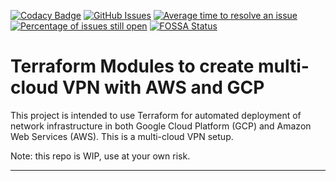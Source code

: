 [![Codacy Badge](https://api.codacy.com/project/badge/Grade/4b6ede56298049ec87e5c0556304aec9)](https://app.codacy.com/app/oleggorj/tf-modules-crossclouds-vpc?utm_source=github.com&utm_medium=referral&utm_content=OlegGorj/tf-modules-crossclouds-vpc&utm_campaign=badger)
[![GitHub Issues](https://img.shields.io/github/issues/OlegGorJ/tf-modules-crossclouds-vpc.svg)](https://github.com/OlegGorJ/tf-modules-crossclouds-vpc/issues)
[![Average time to resolve an issue](http://isitmaintained.com/badge/resolution/OlegGorJ/tf-modules-crossclouds-vpc.svg)](http://isitmaintained.com/project/OlegGorJ/tf-modules-crossclouds-vpc "Average time to resolve an issue")
[![Percentage of issues still open](http://isitmaintained.com/badge/open/OlegGorJ/tf-modules-crossclouds-vpc.svg)](http://isitmaintained.com/project/OlegGorJ/tf-modules-crossclouds-vpc "Percentage of issues still open")
[![FOSSA Status](https://app.fossa.io/api/projects/git%2Bgithub.com%2FOlegGorj%2Ftf-modules-crossclouds-vpc.svg?type=shield)](https://app.fossa.io/projects/git%2Bgithub.com%2FOlegGorj%2Ftf-modules-crossclouds-vpc?ref=badge_shield)

# Terraform Modules to create multi-cloud VPN with AWS and GCP

This project is intended to use Terraform for automated deployment of network infrastructure in both Google Cloud Platform (GCP) and Amazon Web Services (AWS). This is a multi-cloud VPN setup.

Note: this repo is WIP, use at your own risk.



---
